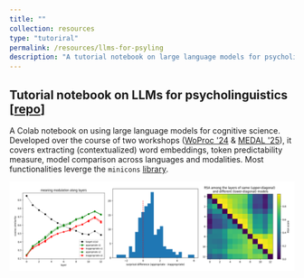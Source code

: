 ```yaml
---
title: ""
collection: resources
type: "tutoriral"
permalink: /resources/llms-for-psyling
description: "A tutorial notebook on large language models for psycholinguistics"
---
```


## Tutorial notebook on LLMs for psycholinguistics [[repo](https://github.com/MarcoCiapparelli/LLMs-for-psyling)]
A Colab notebook on using large language models for cognitive science. Developed over the course of two workshops ([WoProc '24](https://moproc2024.net/) & [MEDAL '25](https://medal.ut.ee/event/medal-summer-school-in-computational-linguistics/)), it covers extracting (contextualized) word embeddings, token predictability measure, model comparison across languages and modalities. Most functionalities leverge the ```minicons``` [library](https://github.com/kanishkamisra/minicons). 
<p align="center">
  <img src="https://raw.githubusercontent.com/MarcoCiapparelli/LLMs-for-psyling/main/example_outputs/example_summary.png" alt="notebook example" alt="notebook example" width="700"/>
</p>
